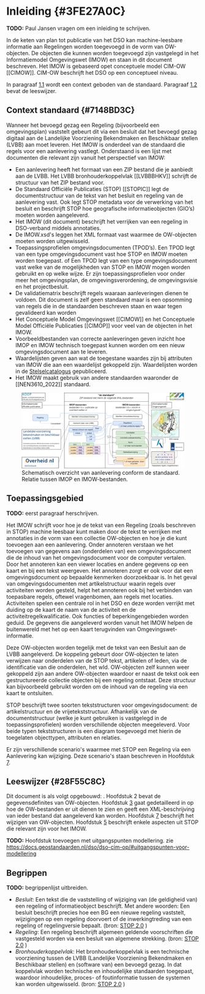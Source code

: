 # Inleiding {#3FE27A0C}

**TODO:** Paul Jansen vragen om een inleiding te schrijven.

In de keten van plan tot publicatie van het DSO kan machine-leesbare informatie
aan Regelingen worden toegevoegd in de vorm van OW-objecten. De objecten die
kunnen worden toegevoegd zijn vastgelegd in het Informatiemodel Omgevingswet
(IMOW) en staan in dit document beschreven. Het IMOW is gebaseerd opet
conceptuele model CIM-OW [[CIMOW]]. CIM-OW beschrijft het DSO op een conceptueel
niveau.

In paragraaf <a href='#7148BD3C'>1.1</a> wordt een context geboden van de
standaard. Paragraaf <a href='#28F55C8C'>1.2</a> bevat de leeswijzer.

## Context standaard {#7148BD3C}

Wanneer het bevoegd gezag een Regeling (bijvoorbeeld een omgevingsplan) vaststelt
gebeurt dit via een besluit dat het bevoegd gezag digitaal aan de Landelijke
Voorziening Bekendmaken en Beschikbaar stellen (LVBB) aan moet leveren. Het IMOW
is onderdeel van de standaard die regels voor een aanlevering vastlegt. Onderstaand is een lijst met documenten die relevant zijn vanuit het perspectief van IMOW:

- Een aanlevering heeft het formaat van een ZIP bestand die je aanbiedt aan de
  LVBB. Het LVBB bronhouderkoppelvlak [[LVBBBHKV]] schrijft de structuur van
  het ZIP bestand voor.
- De Standaard Officiële Publicaties (STOP) [[STOPIC]] legt de documentstructuur
 van de tekst van het
  besluit en <a>regeling</a> van de aanlevering vast. Ook legt STOP
  metadata voor de verwerking van het besluit en beschrijft STOP
  hoe geografische informatieobjecten (GIO’s) moeten worden
  aangeleverd.
- Het IMOW (dit document) beschrijft het verrijken van een regeling
  in DSO-verband middels annotaties.
- De IMOW.xsd's leggen het XML formaat vast waarmee de OW-objecten moeten worden
  uitgewisseld.
- Toepassingsprofielen omgevingsdocumenten (TPOD’s). Een TPOD legt van een type omgevingsdocument vast hoe STOP en IMOW moeten worden toegepast. of Een TPOD legt van een type omgevingsdocument vast welke van de mogelijkheden van STOP en IMOW mogen worden gebruikt en op welke wijze. Er zijn toepassingsprofielen voor onder meer het omgevingsplan, de omgevingsverordening, de omgevingsvisie en het projectbesluit.
- De validatiematrix beschrijft regels waaraan aanleveringen dienen te
    voldoen. Dit document is zelf geen standaard maar is een opsomming van
    regels die in de standaarden beschreven staan en waar tegen gevalideerd kan
    worden
- Het Conceptuele Model Omgevingswet [[CIMOW]] en het
  Conceptuele Model Officiële Publicaties [[CIMOP]] voor veel van de objecten in het IMOW.
- Voorbeeldbestanden van correcte aanleveringen geven inzicht hoe IMOP en
  IMOW technisch toegepast kunnen worden om een nieuw omgevingsdocument aan te
  leveren.
- Waardelijsten geven aan wat de toegestane waardes zijn bij attributen van IMOW
  die aan een waardelijst gekoppeld zijn. Waardelijsten worden in de
  [Stelselcatalogus](https://stelselcatalogus.omgevingswet.overheid.nl/waardelijsten)
  gepubliceerd.
- Het IMOW maakt gebruik van andere standaarden waaronder de [[NEN3610_2022]] standaard.

<figure>
    <img src='media/OverzichtAanlevering.png'></img>
    <figcaption>Schematisch overzicht van aanlevering conform de standaard. Relatie tussen IMOP en IMOW-bestanden.</figcaption>
</figure>

## Toepassingsgebied

**TODO:** eerst paragraaf herschrijven.

Het IMOW schrijft voor hoe je de tekst van een Regeling (zoals beschreven in STOP) machine leesbaar kunt maken door de tekst te verrijken met
annotaties in de vorm van een collectie OW-objecten en hoe je die kunt toevoegen aan een aanlevering. Onder annoteren verstaan we het toevoegen van gegevens aan (onderdelen van) een omgevingsdocument die de inhoud van het omgevingsdocument voor de computer vertalen. Door het annoteren kan een viewer locaties en andere gegevens op een kaart en bij een tekst weergeven. Het annoteren zorgt er ook voor dat een omgevingsdocument op bepaalde kenmerken doorzoekbaar is. In het geval van omgevingsdocumenten met artikelstructuur waarin regels over activiteiten worden gesteld, helpt het annoteren ook bij het verbinden van toepasbare regels, oftewel vragenbomen, aan regels met locaties. Activiteiten spelen een centrale rol in het DSO en deze worden verrijkt met duiding op de kaart de naam van de activiteit en de activiteitregelkwalificatie. Ook functies of
beperkingengebieden worden geduid. De gegevens die aangeleverd worden vanuit het IMOW helpen
  de buitenwereld met het op een kaart terugvinden van Omgevingswet-informatie.

Deze OW-objecten worden
tegelijk met de tekst van een Besluit aan de LVBB aangeleverd. De koppeling
gebeurt door OW-objecten te laten verwijzen naar onderdelen van de STOP tekst,
artikelen of leden, via de identificatie van die onderdelen, het wId.
OW-objecten zelf kunnen weer gekoppeld zijn aan andere OW-objecten waardoor er
naast de tekst ook een gestructureerde collectie objecten bij een regeling
ontstaat. Deze structuur kan bijvoorbeeld gebruikt worden om de inhoud van de
regeling via een kaart te ontsluiten.

STOP beschrijft twee soorten tekststructuren voor
omgevingsdocument: de artikelstructuur en de vrijetekststructuur.
Afhankelijk van de documentstructuur (welke je kunt gebruiken is vastgelegd in
de toepassingsprofielen) worden verschillende objecten meegeleverd. Voor beide typen
tekststructuren is een diagram toegevoegd met hierin de toegelaten objecttypen,
attributen en relaties.

Er zijn verschillende scenario's waarmee met STOP een Regeling via
een Aanlevering kan wijziging. Deze scenario's staan beschreven in
Hoofdstuk [7](#210F8E1C).

## Leeswijzer {#28F55C8C}

Dit document is als volgt opgebouwd: . Hoofdstuk 2 bevat de gegevensdefinites van 
OW-objecten. Hoofdstuk <a href='#3F5FA62D'>3</a> gaat gedetailleerd in op hoe de
OW-bestanden er uit dienen te zien en geeft een XML-beschrijving van ieder
bestand dat aangeleverd kan worden. Hoofdstuk
<a href='#210F8E1C'>7</a> beschrijft het wijzigen van OW-objecten. Hoofdstuk <a href='#2577D13E'>5</a>
beschrijft enkele aspecten uit STOP die relevant zijn voor het IMOW. 


**TODO:** Hoofdstuk toevoegen met uitgangspunten modellering. zie <https://docs.geostandaarden.nl/dso/dso-cim-op/#uitgangspunten-voor-modellering>

## Begrippen

**TODO:** begrippenlijst uitbreiden.

- <dfn>Besluit</dfn>: Een tekst die de vaststelling of wijziging van (de geldigheid van) een regeling of informatieobject beschrijft. Met andere woorden: Een besluit beschrijft precies hoe een BG een nieuwe regeling vaststelt, wijzigingen op een regeling doorvoert of de inwerkingtreding van een regeling of regelingversie bepaalt. (bron: [STOP 2.0](https://koop.gitlab.io/STOP/standaard/2.0.0-rc/begrippenlijst_besluit.html) )
- <dfn>Regeling</dfn>: Een regeling beschrijft algemeen geldende voorschriften die vastgesteld worden via een besluit van algemene strekking. (bron: [STOP 2.0](https://koop.gitlab.io/STOP/standaard/2.0.0-rc/begrippenlijst_regeling.html) )
- <dfn>Bronhouderkoppelvlak</dfn>:  Het bronhouderkoppelvlak is een technische voorziening tussen de LVBB (Landelijke Voorziening Bekendmaken en Beschikbaar stellen) en (software van) een bevoegd gezag. In dat koppelvlak worden technische en inhoudelijke standaarden toegepast, waardoor inhoudelijke, proces- of foutinformatie tussen de systemen kan worden uitgewisseld. (bron: [STOP 2.0](https://koop.gitlab.io/STOP/standaard/2.0.0-rc/begrippenlijst_bronhouderkoppelvlak.html) )